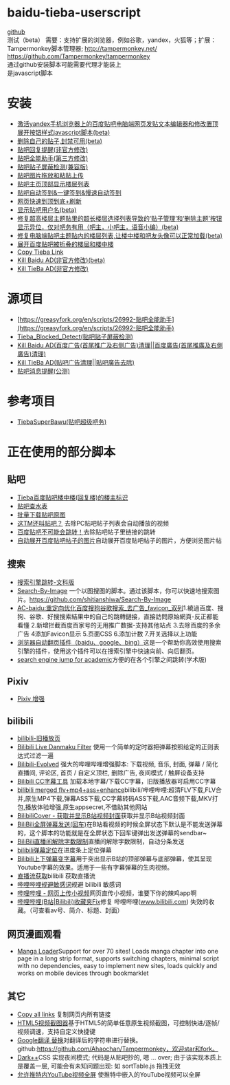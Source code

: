# baidu-tieba-userscript
[github](https://github.com/shitianshiwa/baidu-tieba-userscript)<br/>
测试（beta）
需要：支持扩展的浏览器，例如谷歌，yandex，火狐等；扩展：Tampermonkey脚本管理器; http://tampermonkey.net/<br/>https://github.com/Tampermonkey/tampermonkey<br/>
通过github安装脚本可能需要代理才能装上<br/>
是javascript脚本
# 安装
- [激活yandex手机浏览器上的百度贴吧电脑端网页发贴文本编辑器和修改置顶展开按钮样式javascript脚本(beta)](https://github.com/shitianshiwa/baidu-tieba-userscript/raw/master/%E4%BF%AE%E5%A4%8D%E7%94%B5%E8%84%91%E7%AB%AF%E8%B4%B4%E5%90%A7%E4%B8%BB%E9%A2%98%E8%B4%B4%E5%86%85%E7%9A%84%E6%A5%BC%E5%B1%82%E5%88%97%E8%A1%A8%2C%E8%AE%A9%E6%A5%BC%E4%B8%AD%E6%A5%BC%E5%92%8C%E5%90%A7%E5%8F%8B%E5%A4%B4%E5%83%8F%E5%8F%AF%E4%BB%A5%E6%AD%A3%E5%B8%B8%E5%8A%A0%E8%BD%BD(beta)/%E4%BF%AE%E5%A4%8D%E7%94%B5%E8%84%91%E7%AB%AF%E8%B4%B4%E5%90%A7%E4%B8%BB%E9%A2%98%E8%B4%B4%E5%86%85%E7%9A%84%E6%A5%BC%E5%B1%82%E5%88%97%E8%A1%A8%2C%E8%AE%A9%E6%A5%BC%E4%B8%AD%E6%A5%BC%E5%92%8C%E5%90%A7%E5%8F%8B%E5%A4%B4%E5%83%8F%E5%8F%AF%E4%BB%A5%E6%AD%A3%E5%B8%B8%E5%8A%A0%E8%BD%BD(beta).user.js)
- [删除自己的贴子,封禁可用(beta)](https://github.com/shitianshiwa/baidu-tieba-userscript/raw/master/%E5%88%A0%E9%99%A4%E8%87%AA%E5%B7%B1%E7%9A%84%E8%B4%B4%E5%AD%90%2C%E5%B0%81%E7%A6%81%E5%8F%AF%E7%94%A8(beta)/%E5%88%A0%E9%99%A4%E8%87%AA%E5%B7%B1%E7%9A%84%E8%B4%B4%E5%AD%90%2C%E5%B0%81%E7%A6%81%E5%8F%AF%E7%94%A8(beta).user.js)
- [贴吧回复提醒(非官方修改)](https://github.com/shitianshiwa/baidu-tieba-userscript/raw/master/%E8%B4%B4%E5%90%A7%E5%9B%9E%E5%A4%8D%E6%8F%90%E9%86%92(%E9%9D%9E%E5%AE%98%E6%96%B9%E4%BF%AE%E6%94%B9)/%E8%B4%B4%E5%90%A7%E5%9B%9E%E5%A4%8D%E6%8F%90%E9%86%92(%E9%9D%9E%E5%AE%98%E6%96%B9%E4%BF%AE%E6%94%B9).user.js)
- [贴吧全能助手(第三方修改)](https://github.com/shitianshiwa/baidu-tieba-userscript/raw/master/%E8%B4%B4%E5%90%A7%E5%85%A8%E8%83%BD%E5%8A%A9%E6%89%8B/%E8%B4%B4%E5%90%A7%E5%85%A8%E8%83%BD%E5%8A%A9%E6%89%8B.user.js)
- [贴吧贴子屏蔽检测(兼容版)](https://github.com/shitianshiwa/baidu-tieba-userscript/raw/master/%E8%B4%B4%E5%90%A7%E8%B4%B4%E5%AD%90%E5%B1%8F%E8%94%BD%E6%A3%80%E6%B5%8B/%E8%B4%B4%E5%90%A7%E8%B4%B4%E5%AD%90%E5%B1%8F%E8%94%BD%E6%A3%80%E6%B5%8B(%E5%85%BC%E5%AE%B9%E7%89%88)/%E8%B4%B4%E5%90%A7%E8%B4%B4%E5%AD%90%E5%B1%8F%E8%94%BD%E6%A3%80%E6%B5%8B(%E5%85%BC%E5%AE%B9%E7%89%88).user.js)
- [贴吧图片拖放和粘贴上传](https://github.com/shitianshiwa/baidu-tieba-userscript/raw/master/%E8%B4%B4%E5%90%A7%E5%9B%BE%E7%89%87%E6%8B%96%E6%94%BE%E5%92%8C%E7%B2%98%E8%B4%B4%E4%B8%8A%E4%BC%A0/%E8%B4%B4%E5%90%A7%E5%9B%BE%E7%89%87%E6%8B%96%E6%94%BE%E5%92%8C%E7%B2%98%E8%B4%B4%E4%B8%8A%E4%BC%A0.user.js)
- [贴吧主页顶部显示楼层列表](https://github.com/shitianshiwa/baidu-tieba-userscript/raw/master/%E8%B4%B4%E5%90%A7%E4%B8%BB%E9%A1%B5%E9%A1%B6%E9%83%A8%E6%98%BE%E7%A4%BA%E6%A5%BC%E5%B1%82%E5%88%97%E8%A1%A8/%E8%B4%B4%E5%90%A7%E4%B8%BB%E9%A1%B5%E9%A1%B6%E9%83%A8%E6%98%BE%E7%A4%BA%E6%A5%BC%E5%B1%82%E5%88%97%E8%A1%A8.user.js)
- [贴吧自动签到&一键签到&慢速自动签到](https://github.com/shitianshiwa/baidu-tieba-userscript/raw/master/%E8%B4%B4%E5%90%A7%E8%87%AA%E5%8A%A8%E7%AD%BE%E5%88%B0%26%E4%B8%80%E9%94%AE%E7%AD%BE%E5%88%B0%26%E6%85%A2%E9%80%9F%E8%87%AA%E5%8A%A8%E7%AD%BE%E5%88%B0/%E8%B4%B4%E5%90%A7%E8%87%AA%E5%8A%A8%E7%AD%BE%E5%88%B0%26%E4%B8%80%E9%94%AE%E7%AD%BE%E5%88%B0%26%E6%85%A2%E9%80%9F%E8%87%AA%E5%8A%A8%E7%AD%BE%E5%88%B0.user.js)
- [网页快速到顶到底+刷新](https://github.com/shitianshiwa/baidu-tieba-userscript/raw/master/%E7%BD%91%E9%A1%B5%E5%BF%AB%E9%80%9F%E5%88%B0%E9%A1%B6%E5%88%B0%E5%BA%95%2B%E5%88%B7%E6%96%B0/%E7%BD%91%E9%A1%B5%E5%BF%AB%E9%80%9F%E5%88%B0%E9%A1%B6%E5%88%B0%E5%BA%95%2B%E5%88%B7%E6%96%B0.user.js)
- [显示贴吧用户名(beta)](https://github.com/shitianshiwa/baidu-tieba-userscript/raw/master/%E6%98%BE%E7%A4%BA%E8%B4%B4%E5%90%A7%E7%94%A8%E6%88%B7%E5%90%8D(beta)/%E6%98%BE%E7%A4%BA%E8%B4%B4%E5%90%A7%E7%94%A8%E6%88%B7%E5%90%8D(beta).user.js)
- [修复超高楼层主题贴里的超长楼层选择列表导致的‘贴子管理’和‘删除主题’按钮显示异位，仅对吧务有用（吧主，小吧主，语音小编）(beta)](https://github.com/shitianshiwa/baidu-tieba-userscript/raw/master/%E4%BF%AE%E5%A4%8D%E8%B6%85%E9%AB%98%E6%A5%BC%E5%B1%82%E4%B8%BB%E9%A2%98%E8%B4%B4%E9%87%8C%E7%9A%84%E8%B6%85%E9%95%BF%E6%A5%BC%E5%B1%82%E9%80%89%E6%8B%A9%E5%88%97%E8%A1%A8%E5%AF%BC%E8%87%B4%E7%9A%84%E2%80%98%E8%B4%B4%E5%AD%90%E7%AE%A1%E7%90%86%E2%80%99%E5%92%8C%E2%80%98%E5%88%A0%E9%99%A4%E4%B8%BB%E9%A2%98%E2%80%99%E6%8C%89%E9%92%AE%E6%98%BE%E7%A4%BA%E5%BC%82%E4%BD%8D%EF%BC%8C%E4%BB%85%E5%AF%B9%E5%90%A7%E5%8A%A1%E6%9C%89%E7%94%A8%EF%BC%88%E5%90%A7%E4%B8%BB%EF%BC%8C%E5%B0%8F%E5%90%A7%E4%B8%BB%EF%BC%8C%E8%AF%AD%E9%9F%B3%E5%B0%8F%E7%BC%96%EF%BC%89(beta)/%E4%BF%AE%E5%A4%8D%E8%B6%85%E9%AB%98%E6%A5%BC%E5%B1%82%E4%B8%BB%E9%A2%98%E8%B4%B4%E9%87%8C%E7%9A%84%E8%B6%85%E9%95%BF%E6%A5%BC%E5%B1%82%E9%80%89%E6%8B%A9%E5%88%97%E8%A1%A8%E5%AF%BC%E8%87%B4%E7%9A%84%E2%80%98%E8%B4%B4%E5%AD%90%E7%AE%A1%E7%90%86%E2%80%99%E5%92%8C%E2%80%98%E5%88%A0%E9%99%A4%E4%B8%BB%E9%A2%98%E2%80%99%E6%8C%89%E9%92%AE%E6%98%BE%E7%A4%BA%E5%BC%82%E4%BD%8D%EF%BC%8C%E4%BB%85%E5%AF%B9%E5%90%A7%E5%8A%A1%E6%9C%89%E7%94%A8%EF%BC%88%E5%90%A7%E4%B8%BB%EF%BC%8C%E5%B0%8F%E5%90%A7%E4%B8%BB%EF%BC%8C%E8%AF%AD%E9%9F%B3%E5%B0%8F%E7%BC%96%EF%BC%89(beta).user.js)
- [修复电脑端贴吧主题贴内的楼层列表,让楼中楼和吧友头像可以正常加载(beta)](https://github.com/shitianshiwa/baidu-tieba-userscript/raw/master/%E6%BF%80%E6%B4%BByandex%E6%89%8B%E6%9C%BA%E6%B5%8F%E8%A7%88%E5%99%A8%E4%B8%8A%E7%9A%84%E7%99%BE%E5%BA%A6%E8%B4%B4%E5%90%A7%E7%94%B5%E8%84%91%E7%AB%AF%E7%BD%91%E9%A1%B5%E5%8F%91%E8%B4%B4%E6%96%87%E6%9C%AC%E7%BC%96%E8%BE%91%E5%99%A8%E5%92%8C%E4%BF%AE%E6%94%B9%E7%BD%AE%E9%A1%B6%E5%B1%95%E5%BC%80%E6%8C%89%E9%92%AE%E6%A0%B7%E5%BC%8Fjavascript%E8%84%9A%E6%9C%AC(beta)/%E6%BF%80%E6%B4%BByandex%E6%89%8B%E6%9C%BA%E6%B5%8F%E8%A7%88%E5%99%A8%E4%B8%8A%E7%9A%84%E7%99%BE%E5%BA%A6%E8%B4%B4%E5%90%A7%E7%94%B5%E8%84%91%E7%AB%AF%E7%BD%91%E9%A1%B5%E5%8F%91%E8%B4%B4%E6%96%87%E6%9C%AC%E7%BC%96%E8%BE%91%E5%99%A8%E5%92%8C%E4%BF%AE%E6%94%B9%E7%BD%AE%E9%A1%B6%E5%B1%95%E5%BC%80%E6%8C%89%E9%92%AE%E6%A0%B7%E5%BC%8Fjavascript%E8%84%9A%E6%9C%AC(beta).user.js)
- [展开百度贴吧被折叠的楼层和楼中楼](https://github.com/shitianshiwa/baidu-tieba-userscript/raw/master/%E5%B1%95%E5%BC%80%E7%99%BE%E5%BA%A6%E8%B4%B4%E5%90%A7%E8%A2%AB%E6%8A%98%E5%8F%A0%E7%9A%84%E6%A5%BC%E5%B1%82%E5%92%8C%E6%A5%BC%E4%B8%AD%E6%A5%BC/%E5%B1%95%E5%BC%80%E7%99%BE%E5%BA%A6%E8%B4%B4%E5%90%A7%E8%A2%AB%E6%8A%98%E5%8F%A0%E7%9A%84%E6%A5%BC%E5%B1%82%E5%92%8C%E6%A5%BC%E4%B8%AD%E6%A5%BC.user.js)
- [Copy Tieba Link](https://github.com/shitianshiwa/baidu-tieba-userscript/raw/master/Copy%20Tieba%20Link/Copy%20Tieba%20Link.user.js)
- [Kill Baidu AD(非官方修改)(beta)](https://github.com/shitianshiwa/baidu-tieba-userscript/raw/master/Kill%20Baidu%20AD(%E9%9D%9E%E5%AE%98%E6%96%B9%E4%BF%AE%E6%94%B9)(beta)/Kill%20Baidu%20AD(%E9%9D%9E%E5%AE%98%E6%96%B9%E4%BF%AE%E6%94%B9)(beta).user.js)
- [Kill TieBa AD(非官方修改)](https://github.com/shitianshiwa/baidu-tieba-userscript/raw/master/Kill%20TieBa%20AD(%E9%9D%9E%E5%AE%98%E6%96%B9%E4%BF%AE%E6%94%B9)/Kill%20TieBa%20AD(%E9%9D%9E%E5%AE%98%E6%96%B9%E4%BF%AE%E6%94%B9).user.js)
# 源项目
* [https://greasyfork.org/en/scripts/26992-贴吧全能助手](https://greasyfork.org/en/scripts/26992-贴吧全能助手)
* [Tieba_Blocked_Detect(贴吧贴子屏蔽检测)](https://github.com/FirefoxBar/userscript/tree/master/Tieba_Blocked_Detect)
* [Kill Baidu AD(百度广告(首尾推广及右侧广告)清理||百度廣告(首尾推廣及右側廣告)清理)](https://github.com/hoothin/UserScripts/tree/master/Kill%20Baidu%20AD)
* [Kill TieBa AD(贴吧广告清理||貼吧廣告去除)](https://github.com/hoothin/UserScripts/blob/master/Kill%20TieBa%20AD)
* [贴吧消息提醒(公测)](https://t.52fisher.cn/tb-remind.html)

# 参考项目
* [TiebaSuperBawu(贴吧超级吧务)](https://github.com/52fisher/TiebaSuperBawu)

# 正在使用的部分脚本
## 贴吧
* [Tieba百度贴吧楼中楼(回复楼)的楼主标识](https://greasyfork.org/en/scripts/26316-tieba%E7%99%BE%E5%BA%A6%E8%B4%B4%E5%90%A7%E6%A5%BC%E4%B8%AD%E6%A5%BC-%E5%9B%9E%E5%A4%8D%E6%A5%BC-%E7%9A%84%E6%A5%BC%E4%B8%BB%E6%A0%87%E8%AF%86)
* [贴吧查水表](https://greasyfork.org/en/scripts/32933-%E8%B4%B4%E5%90%A7%E6%9F%A5%E6%B0%B4%E8%A1%A8)
* [批量下载贴吧原图](https://greasyfork.org/en/scripts/30307-%E6%89%B9%E9%87%8F%E4%B8%8B%E8%BD%BD%E8%B4%B4%E5%90%A7%E5%8E%9F%E5%9B%BE)
* [这TM还叫贴吧？](https://greasyfork.org/ja/scripts/23127-%E8%BF%99tm%E8%BF%98%E5%8F%AB%E8%B4%B4%E5%90%A7) 去除PC贴吧帖子列表会自动播放的视频
* [百度贴吧不可能会跳转！](https://greasyfork.org/zh-CN/scripts/783-%E7%99%BE%E5%BA%A6%E8%B4%B4%E5%90%A7%E4%B8%8D%E5%8F%AF%E8%83%BD%E4%BC%9A%E8%B7%B3%E8%BD%AC)去除贴吧帖子里链接的跳转
* [自动展开百度贴吧帖子的图片](https://greasyfork.org/zh-CN/scripts/396083-%E8%87%AA%E5%8A%A8%E5%B1%95%E5%BC%80%E7%99%BE%E5%BA%A6%E8%B4%B4%E5%90%A7%E5%B8%96%E5%AD%90%E7%9A%84%E5%9B%BE%E7%89%87)自动展开百度贴吧帖子的图片，方便浏览图片帖
## 搜索
* [搜索引擎跳转-文科版](https://github.com/shitianshiwa/search_engineJump/raw/master/search_engineJump.user.js)
* [Search-By-Image](https://github.com/shitianshiwa/Search-By-Image/raw/%E4%BF%AE%E6%94%B9%E7%89%88/search-by-image.user.js) 一个以图搜图的脚本。通过该脚本，你可以快速地搜索图片。https://github.com/shitianshiwa/Search-By-Image
* [AC-baidu:重定向优化百度搜狗谷歌搜索_去广告_favicon_双列](https://greasyfork.org/zh-CN/scripts/14178-ac-baidu-%E9%87%8D%E5%AE%9A%E5%90%91%E4%BC%98%E5%8C%96%E7%99%BE%E5%BA%A6%E6%90%9C%E7%8B%97%E8%B0%B7%E6%AD%8C%E6%90%9C%E7%B4%A2-%E5%8E%BB%E5%B9%BF%E5%91%8A-favicon-%E5%8F%8C%E5%88%97)1.繞過百度、搜狗、谷歌、好搜搜索結果中的自己的跳轉鏈接，直接訪問原始網頁-反正都能看懂 2.新增拦截百度百家号的无用推广数据-支持其他站点 3.去除百度的多余广告 4添加Favicon显示 5.页面CSS 6.添加计数 7.开关选择以上功能
* [浏览器自动翻页插件（baidu、google、bing）](https://greasyfork.org/ja/scripts/381099-%E6%B5%8F%E8%A7%88%E5%99%A8%E8%87%AA%E5%8A%A8%E7%BF%BB%E9%A1%B5%E6%8F%92%E4%BB%B6-baidu-google-bing)这是一个帮助你高效使用搜索引擎的插件，使用这个插件可以在搜索引擎中快速向前、向后翻页。
* [search engine jump for academic](https://greasyfork.org/zh-CN/scripts/2765-search-engine-jump-for-academic)方便的在各个引擎之间跳转(学术版)
## Pixiv
* [Pixiv 增强](https://greasyfork.org/zh-CN/scripts/34153-pixiv-plus)
## bilibili
* [bilibili-旧播放页](https://greasyfork.org/ja/scripts/394296-bilibili-%E6%97%A7%E6%92%AD%E6%94%BE%E9%A1%B5)
* [Bilibili Live Danmaku Filter](https://greasyfork.org/zh-CN/scripts/386759-bilibili-live-danmaku-filter) 使用一个简单的定时器把弹幕按照给定的正则表达式过滤一遍
* [Bilibili-Evolved](https://github.com/the1812/Bilibili-Evolved) 强大的哔哩哔哩增强脚本: 下载视频, 音乐, 封面, 弹幕 / 简化直播间, 评论区, 首页 / 自定义顶栏, 删除广告, 夜间模式 / 触屏设备支持
* [Bilibili CC字幕工具](https://greasyfork.org/zh-CN/scripts/378513-bilibili-cc%E5%AD%97%E5%B9%95%E5%B7%A5%E5%85%B7) 加载本地字幕/下载CC字幕，旧版播放器可启用CC字幕
* [bilibili merged flv+mp4+ass+enhance](https://greasyfork.org/ja/scripts/372516-bilibili-merged-flv-mp4-ass-enhance)bilibili/哔哩哔哩:超清FLV下载,FLV合并,原生MP4下载,弹幕ASS下载,CC字幕转码ASS下载,AAC音频下载,MKV打包,播放体验增强,原生appsecret,不借助其他网站
* [BilibiliCover - 获取并显示B站视频封面](https://greasyfork.org/ja/scripts/33411-bilibilicover-%E8%8E%B7%E5%8F%96%E5%B9%B6%E6%98%BE%E7%A4%BAb%E7%AB%99%E8%A7%86%E9%A2%91%E5%B0%81%E9%9D%A2)获取并显示B站视频封面
* [BiliBili全屏弹幕发送(回车)](https://greasyfork.org/ja/scripts/384604-bilibili%E5%85%A8%E5%B1%8F%E5%BC%B9%E5%B9%95%E5%8F%91%E9%80%81-%E5%9B%9E%E8%BD%A6)在B站看视频的时候全屏状态下默认是不能发送弹幕的，这个脚本的功能就是在全屏状态下回车键弹出发送弹幕的sendbar~
* [BiliBili直播间解除字数限制](https://greasyfork.org/ja/scripts/37976-bilibili%E7%9B%B4%E6%92%AD%E9%97%B4%E8%A7%A3%E9%99%A4%E5%AD%97%E6%95%B0%E9%99%90%E5%88%B6)直播间解除字数限制，自动分条发送
* [bilibili弹幕定位](https://greasyfork.org/zh-CN/scripts/31933-bilibili%E5%BC%B9%E5%B9%95%E5%AE%9A%E4%BD%8D)在进度条上定位弹幕
* [Bilibili上下弹幕变字幕](https://greasyfork.org/zh-CN/scripts/35205-bilibili%E4%B8%8A%E4%B8%8B%E5%BC%B9%E5%B9%95%E5%8F%98%E5%AD%97%E5%B9%95)用于突出显示B站的顶部弹幕与底部弹幕，使其呈现Youtube字幕的效果。适用于一些有字幕弹幕的生肉视频。
* [直播流获取](https://greasyfork.org/zh-CN/scripts/396824-%E7%9B%B4%E6%92%AD%E6%B5%81%E8%8E%B7%E5%8F%96)bilibili 获取直播流
* [哔哩哔哩规避敏感词](https://greasyfork.org/zh-CN/scripts/31447-%E5%93%94%E5%93%A9%E5%93%94%E5%93%A9%E8%A7%84%E9%81%BF%E6%95%8F%E6%84%9F%E8%AF%8D)规避 bilibili 敏感词
* [哔哩哔哩 - 网页上传小视频](https://greasyfork.org/zh-CN/scripts/39431-%E5%93%94%E5%93%A9%E5%93%94%E5%93%A9-%E7%BD%91%E9%A1%B5%E4%B8%8A%E4%BC%A0%E5%B0%8F%E8%A7%86%E9%A2%91)网页直传小视频，谁要下你的辣鸡app啊
* [哔哩哔哩(B站|Bilibili)收藏夹Fix](https://greasyfork.org/zh-CN/scripts/383143-%E5%93%94%E5%93%A9%E5%93%94%E5%93%A9-b%E7%AB%99-bilibili-%E6%94%B6%E8%97%8F%E5%A4%B9fix)修复 哔哩哔哩(www.bilibili.com) 失效的收藏。（可查看av号、简介、标题、封面）
## 网页漫画观看
* [Manga Loader](https://greasyfork.org/zh-CN/scripts/692-manga-loader)Support for over 70 sites! Loads manga chapter into one page in a long strip format, supports switching chapters, minimal script with no dependencies, easy to implement new sites, loads quickly and works on mobile devices through bookmarklet
## 其它
* [Copy all links](https://github.com/FirefoxBar/userscript/tree/master/Copy_all_links) 复制网页内所有链接
* [HTML5视频截图器](https://greasyfork.org/zh-CN/scripts/370819-html5%E8%A7%86%E9%A2%91%E6%88%AA%E5%9B%BE%E5%99%A8)基于HTML5的简单任意原生视频截图，可控制快进/逐帧/视频调速，支持自定义快捷键
* [Google翻译 替换](https://greasyfork.org/zh-CN/scripts/35072-google-translate-replace)对翻译后的字符串进行替换。github:https://github.com/Ahaochan/Tampermonkey，欢迎star和fork。
* [Dark++](https://greasyfork.org/ja/scripts/376268-dark)CSS 实现夜间模式; 代码是从贴吧抄的, 嗯 ... over; 由于该实现本质上是覆盖一层, 可能会有未知问题出现: 如 sortTable.js 拖拽无效
* [允许推特内YouTube视频全屏](https://greasyfork.org/zh-CN/scripts/375464-allow-youtube-videos-in-twitter-to-fullscreen) 使推特中嵌入的YouTube视频可以全屏

